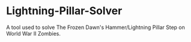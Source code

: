 # Lightning-Pillar-Solver
A tool used to solve The Frozen Dawn's Hammer/Lightning Pillar Step on World War II Zombies.
